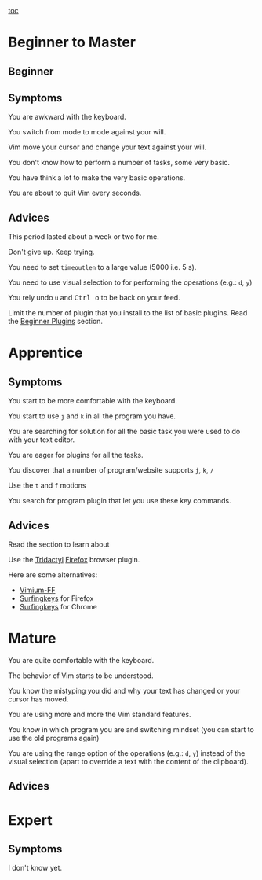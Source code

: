 [toc](..)

# Beginner to Master

## Beginner

## Symptoms

You are awkward with the keyboard.

You switch from mode to mode against your will.

Vim move your cursor and change your text against your will.

You don't know how to perform a number of tasks, some very basic.

You have think a lot to make the very basic operations.

You are about to quit Vim every seconds.


## Advices

This period lasted about a week or two for me.

Don't give up. Keep trying.

You need to set `timeoutlen` to a large value (5000 i.e. 5 s).

You need to use visual selection to for performing the operations (e.g.: `d`, `y`)

You rely undo `u` and <kbd>Ctrl o</kbd> to be back on your feed.

Limit the number of plugin that you install to the list of basic plugins.
Read the [Beginner Plugins](beginnerplugins.md) section.


# Apprentice

## Symptoms

You start to be more comfortable with the keyboard.

You start to use `j` and `k` in all the program you have.

You are searching for solution for all the basic task you were used to do with your text editor.

You are eager for plugins for all the tasks.

You discover that a number of program/website supports `j`, `k`, `/`

Use the `t` and `f` motions

You search for program plugin that let you use these key commands.


## Advices

Read the []() section to learn about 

Use the [Tridactyl](https://addons.mozilla.org/en-GB/firefox/addon/tridactyl-vim/) [Firefox](https://www.mozilla.org/) browser plugin.

Here are some alternatives:

- [Vimium-FF](https://addons.mozilla.org/en-GB/firefox/addon/vimium-ff/)
- [Surfingkeys](https://addons.mozilla.org/en-GB/firefox/addon/surfingkeys_ff/) for Firefox
- [Surfingkeys](https://chromewebstore.google.com/detail/surfingkeys/gfbliohnnapiefjpjlpjnehglfpaknnc?hl=en) for Chrome


# Mature

You are quite comfortable with the keyboard.

The behavior of Vim starts to be understood.

You know the mistyping you did and why your text has changed or your cursor has moved.

You are using more and more the Vim standard features.

You know in which program you are and switching mindset (you can start to use the old programs again)

You are using the range option of the operations (e.g.: `d`, `y`) instead of the visual selection (apart to override a
text with the content of the clipboard).


## Advices


# Expert

## Symptoms

I don't know yet.


<!-- vim: set tw=120 : -->
